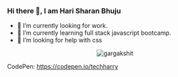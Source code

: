 ### Hi there 👋, I am Hari Sharan Bhuju

- 🔭 I’m currently looking for work.
- 🌱 I’m currently learning full stack javascript bootcamp.
- 🤔 I’m looking for help with css 

<p align="center">
  <img
    src="https://komarev.com/ghpvc/?username=haribhuju"
    alt="gargakshit"
  />
</p>

CodePen: https://codepen.io/techharry


<!--
**haribhuju/haribhuju** is a ✨ _special_ ✨ repository because its `README.md` (this file) appears on your GitHub profile.

Here are some ideas to get you started:


-->
